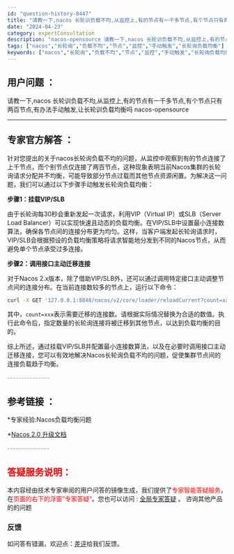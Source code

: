 ```yaml
---
id: "question-history-8447"
title: "请教一下,nacos 长轮训负载不均,从监控上,有的节点有一千多节点,有个节点只有两百节点,有办法手动触发,让长轮训负载均衡吗 nacos-opensource"
date: "2024-04-23"
category: expertConsultation
description: "nacos-opensource 请教一下,nacos 长轮训负载不均,从监控上,有的节点有一千多节点,有个节点只有两百节点,有办法手动触发,让长轮训负载均衡吗"
tags: ["nacos","长轮询","负载不均","节点","监控","手动触发","长轮询负载均衡"]
keywords: ["nacos","长轮询","负载不均","节点","监控","手动触发","长轮询负载均衡"]
---
```


## 用户问题 ： 
 请教一下,nacos 长轮训负载不均,从监控上,有的节点有一千多节点,有个节点只有两百节点,有办法手动触发,让长轮训负载均衡吗 nacos-opensource 

---------------
## 专家官方解答 ：

针对您提出的关于nacos长轮询负载不均的问题，从监控中观察到有的节点连接了上千节点，而个别节点仅连接了两百节点，这种现象表明当前Nacos集群的长轮询请求分配并不均衡，可能导致部分节点过载而其他节点资源闲置。为解决这一问题，我们可以通过以下步骤手动触发长轮询负载均衡：

**步骤1：挂载VIP/SLB**

由于长轮询每30秒会重新发起一次请求，利用VIP（Virtual IP）或SLB（Server Load Balancer）可以实现快速且动态的负载均衡。在VIP/SLB中设置最小连接数算法，确保各节点间的连接分布更为均匀。这样，当客户端发起长轮询请求时，VIP/SLB会根据预设的负载均衡策略将请求智能地分发到不同的Nacos节点，从而避免单个节点承受过多连接。

**步骤2：调用接口主动迁移连接**

对于Nacos 2.x版本，除了借助VIP/SLB外，还可以通过调用特定接口主动调整节点间的连接分布。在当前连接数较多的节点上，运行以下命令：

```bash
curl -X GET '127.0.0.1:8848/nacos/v2/core/loader/reloadCurrent?count=xxx'
```

其中，`count=xxx`表示需要迁移的连接数。请根据实际情况替换为合适的数值。执行此命令后，指定数量的长轮询连接将被迁移到其他节点，以达到负载均衡的目的。

综上所述，通过挂载VIP/SLB并配置最小连接数算法，以及在必要时调用接口主动迁移连接，您可以有效地解决Nacos长轮询负载不均的问题，促使集群节点间的连接负载趋于均衡。


<font color="#949494">---------------</font> 


## 参考链接 ：

*专家经验:Nacos负载均衡问题 
 
 *[Nacos 2.0 升级文档](https://nacos.io/docs/latest/upgrading/200-upgrading)


 <font color="#949494">---------------</font> 
 


## <font color="#FF0000">答疑服务说明：</font> 

本内容经由技术专家审阅的用户问答的镜像生成，我们提供了<font color="#FF0000">专家智能答疑服务</font>，在<font color="#FF0000">页面的右下的浮窗”专家答疑“</font>。您也可以访问 : [全局专家答疑](https://opensource.alibaba.com/chatBot) 。 咨询其他产品的的问题

### 反馈
如问答有错漏，欢迎点：[差评](https://ai.nacos.io/user/feedbackByEnhancerGradePOJOID?enhancerGradePOJOId=11627)给我们反馈。
